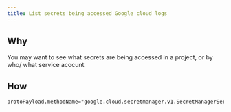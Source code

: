 ```yaml
---
title: List secrets being accessed Google cloud logs
---
```


## Why

You may want to see what secrets are being accessed in a project, or by who/ what service acocunt

## How

```shell
protoPayload.methodName="google.cloud.secretmanager.v1.SecretManagerService.AccessSecretVersion"
```
